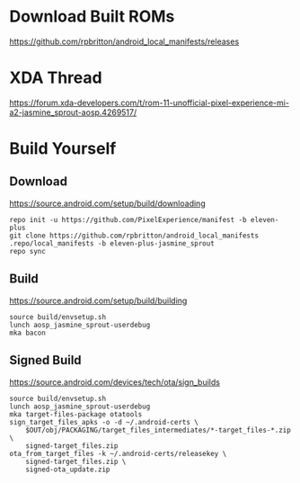 # Download Built ROMs
https://github.com/rpbritton/android_local_manifests/releases

# XDA Thread
https://forum.xda-developers.com/t/rom-11-unofficial-pixel-experience-mi-a2-jasmine_sprout-aosp.4269517/

# Build Yourself
## Download
https://source.android.com/setup/build/downloading
```
repo init -u https://github.com/PixelExperience/manifest -b eleven-plus
git clone https://github.com/rpbritton/android_local_manifests .repo/local_manifests -b eleven-plus-jasmine_sprout
repo sync
```

## Build
https://source.android.com/setup/build/building
```
source build/envsetup.sh
lunch aosp_jasmine_sprout-userdebug
mka bacon
```

## Signed Build
https://source.android.com/devices/tech/ota/sign_builds
```
source build/envsetup.sh
lunch aosp_jasmine_sprout-userdebug
mka target-files-package otatools
sign_target_files_apks -o -d ~/.android-certs \
    $OUT/obj/PACKAGING/target_files_intermediates/*-target_files-*.zip \
    signed-target_files.zip
ota_from_target_files -k ~/.android-certs/releasekey \
    signed-target_files.zip \
    signed-ota_update.zip
```
